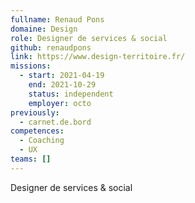 ```yaml
---
fullname: Renaud Pons
domaine: Design
role: Designer de services & social
github: renaudpons
link: https://www.design-territoire.fr/
missions:
  - start: 2021-04-19
    end: 2021-10-29
    status: independent
    employer: octo
previously:
  - carnet.de.bord
competences:
  - Coaching
  - UX
teams: []
---
```

Designer de services & social
